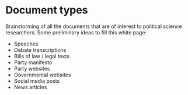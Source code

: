 # Document types



Brainstorming of all the documents that are of interest to political science researchers. Some preliminary ideas to fill this white page: 

* Speeches
* Debate transcriptions
* Bills of law / legal texts
* Party manifesto
* Party websites
* Governmental websites
* Social media posts
* News articles